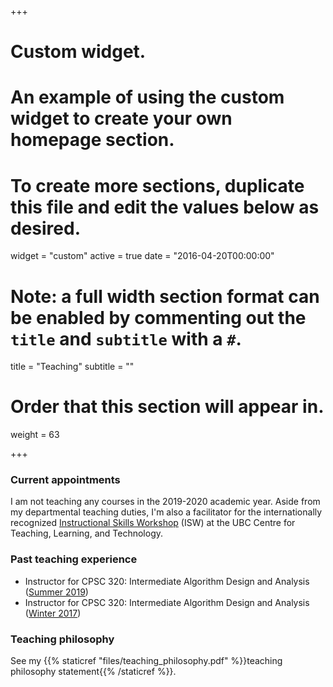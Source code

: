 +++
# Custom widget.
# An example of using the custom widget to create your own homepage section.
# To create more sections, duplicate this file and edit the values below as desired.
widget = "custom"
active = true
date = "2016-04-20T00:00:00"

# Note: a full width section format can be enabled by commenting out the `title` and `subtitle` with a `#`.
title = "Teaching"
subtitle = ""

# Order that this section will appear in.
weight = 63

+++

### Current appointments
I am not teaching any courses in the 2019-2020 academic year. Aside from my departmental teaching duties, I'm also a facilitator for the internationally recognized [Instructional Skills Workshop](https://ctlt-gradteam.sites.olt.ubc.ca/isw/) (ISW) at the UBC Centre for Teaching, Learning, and Technology.

### Past teaching experience
- Instructor for CPSC 320: Intermediate Algorithm Design and Analysis ([Summer 2019](http://blogs.ubc.ca/cpsc3202019s2/))
- Instructor for CPSC 320: Intermediate Algorithm Design and Analysis ([Winter 2017](http://blogs.ubc.ca/cpsc3202016w2/))

### Teaching philosophy
See my {{% staticref "files/teaching_philosophy.pdf" %}}teaching philosophy statement{{% /staticref %}}.